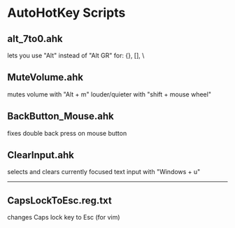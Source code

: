 # AutoHotKey Scripts

## alt_7to0.ahk

lets you use "Alt" instead of "Alt GR" for: {}, [], \

## MuteVolume.ahk

mutes volume with "Alt + m"
louder/quieter with "shift + mouse wheel"

## BackButton_Mouse.ahk

fixes double back press on mouse button

## ClearInput.ahk

selects and clears currently focused text input with "Windows + u"

---

## CapsLockToEsc.reg.txt

changes Caps lock key to Esc (for vim)
